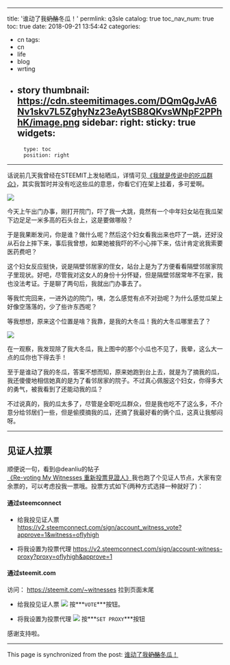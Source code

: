 
---
title: '谁动了我~~奶酪~~冬瓜！'
permlink: q3sle
catalog: true
toc_nav_num: true
toc: true
date: 2018-09-21 13:54:42
categories:
- cn
tags:
- cn
- life
- blog
- wrting
- story
thumbnail: https://cdn.steemitimages.com/DQmQgJvA6Nv1skv7L5ZghyNz23eAytSB8QKvsWNpF2PPhhK/image.png
sidebar:
    right:
        sticky: true
widgets:
    -
        type: toc
        position: right
---


话说前几天我曾经在STEEMIT上发帖晒瓜，详情可见[《我就是传说中的吃瓜群众》](https://steemit.com/photography/@oflyhigh/69hfw9)，其实我暂时并没有吃这些瓜的意思，你看它们在架上挂着，多可爱啊。

![](https://cdn.steemitimages.com/DQmQgJvA6Nv1skv7L5ZghyNz23eAytSB8QKvsWNpF2PPhhK/image.png)

今天上午出门办事，刚打开院门，吓了我一大跳，竟然有一个中年妇女站在我瓜架下边足足一米多高的石头台上，这是要做哪般？

于是我果断发问，你是谁？做什么呢？然后这个妇女看我出来也吓了一跳，还好没从石台上摔下来，事后我曾想，如果她被我吓的不小心摔下来，估计肯定讹我索要医药费吧？

这个妇女反应挺快，说是隔壁邻居家的侄女，站台上是为了方便看看隔壁邻居家院子里现状。好吧，尽管我对这女人的身份十分怀疑，但是隔壁邻居常年不在家，我也没法考证。于是聊了两句后，我就出门办事去了。

等我忙完回来，一进外边的院门，咦，怎么感觉有点不对劲呢？为什么感觉瓜架上好像空落落的，少了些许东西呢？

等我想想，原来这个位置是啥？我靠，是我的大冬瓜！我的大冬瓜哪里去了？

![](https://cdn.steemitimages.com/DQmdWuzot64cd1h3h8MM9tXtvz4yAq4SFTS41Si8LTNa6LR/image.png)

在一观察，我发现除了我大冬瓜，我上图中的那个小瓜也不见了，我晕，这么大一点的瓜你也下得去手！

至于是谁动了我的冬瓜，答案不想而知，原来她跑到台上去，就是为了摘我的瓜，我还傻傻地相信她真的是为了看邻居家的院子。不过真心佩服这个妇女，你得多大的勇气，被我看到了还能动我的瓜？

不过说真的，我的瓜太多了，尽管是全职吃瓜群众，但是我也吃不了这么多，不介意分给邻居们一些，但是偷摸摘我的瓜，还摘了我最好看的俩个瓜，这真让我郁闷呀。

----

## 见证人拉票

顺便说一句，看到@deanliu的帖子 [《Re-voting My Witnesses 重新投票見證人》](https://steemit.com/witness/@deanliu/re-voting-my-witnesses)我也跑了个见证人节点，大家有空余票的，可以考虑投我一票哦。投票方式如下(两种方式选择一种就好了)：

#### 通过steemconnect
* 给我投见证人票
https://v2.steemconnect.com/sign/account_witness_vote?approve=1&witness=oflyhigh

* 将我设置为投票代理
https://v2.steemconnect.com/sign/account-witness-proxy?proxy=oflyhigh&approve=1

#### 通过steemit.com

访问： https://steemit.com/~witnesses
拉到页面末尾

* 给我投见证人票
![](https://cdn.steemitimages.com/DQmRTvADYG33UkiN2R4xS9N5ryrwNaer35PWj3SAj6rxS6Y/image.png)
按***`VOTE`***按钮。

* 将我设置为投票代理
![](https://cdn.steemitimages.com/DQmWU46t7erLMrcvwWfCz4Vb9NS1x7HBbPwLWNxf2wcbjte/image.png)
按***`SET PROXY`***按钮

感谢支持啦。

- - -

This page is synchronized from the post: [谁动了我~~奶酪~~冬瓜！](https://steemit.com/@oflyhigh/q3sle)
